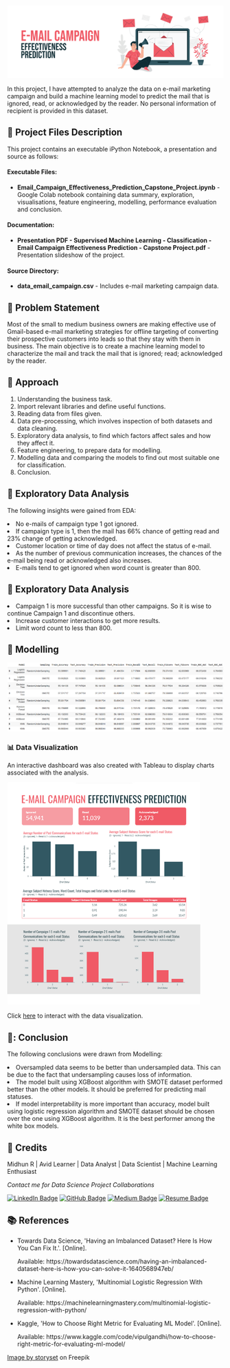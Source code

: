 <p align="center"> 
  <img src="Images/banner_email.png" alt="Banner">
</p>

In this project, I have attempted to analyze the data on e-mail marketing campaign and build a machine learning model to predict the mail that is ignored, read, or acknowledged by the reader. No personal information of recipient is provided in this dataset.

## :floppy_disk: Project Files Description</h2>

<p>This project contains an executable iPython Notebook, a presentation and source as follows:</p>
<h4>Executable Files:</h4>
<ul>
  <li><b>Email_Campaign_Effectiveness_Prediction_Capstone_Project.ipynb</b> - Google Colab notebook containing data summary, exploration, visualisations, feature engineering, modelling, performance evaluation and conclusion.</li>
</ul>

<h4>Documentation:</h4>
<ul>
  <li><b>Presentation PDF - Supervised Machine Learning - Classification - Email Campaign Effectiveness Prediction - Capstone Project.pdf</b> - Presentation slideshow of the project.</li>
</ul>

<h4>Source Directory:</h4>
<ul>
  <li><b>data_email_campaign.csv</b> - Includes e-mail marketing campaign data.</li>
</ul>

## :book: Problem Statement

Most of the small to medium business owners are making effective use of Gmail-based e-mail marketing strategies for offline targeting of converting their prospective customers into leads so that they stay with them in business.
The main objective is to create a machine learning model to characterize the mail and track the mail that is ignored; read; acknowledged by the reader.

## :book: Approach

1.	Understanding the business task.
2.	Import relevant libraries and define useful functions.
3.	Reading data from files given.
4.	Data pre-processing, which involves inspection of both datasets and data cleaning.
5.	Exploratory data analysis, to find which factors affect sales and how they affect it.
6.	Feature engineering, to prepare data for modelling.
7.	Modelling data and comparing the models to find out most suitable one for classification.
8.	Conclusion.

## :book: Exploratory Data Analysis

The following insights were gained from EDA:
<li>No e-mails of campaign type 1 got ignored.</li>
<li>If campaign type is 1, then the mail has 66% chance of getting read and 23% change of getting acknowledged.</li>
<li>Customer location or time of day does not affect the status of e-mail.</li>
<li>As the number of previous communication increases, the chances of the e-mail being read or acknowledged also increases.</li>
<li>E-mails tend to get ignored when word count is greater than 800.</li>

## :book: Exploratory Data Analysis

<li>Campaign 1 is more successful than other campaigns. So it is wise to continue Campaign 1 and discontinue others.</li>
<li>Increase customer interactions to get more results.</li>
<li>Limit word count to less than 800.</li>

## :book: Modelling

<img src="Images/resullt_email.png" alt="Result">

### 📊 Data Visualization

An interactive dashboard was also created with Tableau to display charts associated with the analysis.

<img src="Images/DataViz_Email_2.jpg" width="450 px" alt="Banner">

Click [here](https://lookerstudio.google.com/reporting/989c4fc2-64ec-402f-bdb4-c92d7d8bd57a) to interact with the data visualization.

## 📘: Conclusion

The following conclusions were drawn from Modelling:
<li>Oversampled data seems to be better than undersampled data. This can be due to the fact that undersampling causes loss of information.</li>
<li>The model built using XGBoost algorithm with SMOTE dataset performed better than the other models. It should be preferred for predicting mail statuses.</li>
<li>If model interpretability is more important than accuracy, model built using logistic regression algorithm and SMOTE dataset should be chosen over the one using XGBoost algorithm. It is the best performer among the white box models.</li>

## :scroll: Credits

Midhun R | Avid Learner | Data Analyst | Data Scientist | Machine Learning Enthusiast
<p> <i> Contact me for Data Science Project Collaborations</i></p>


[![LinkedIn Badge](https://img.shields.io/badge/LinkedIn-0077B5?style=for-the-badge&logo=linkedin&logoColor=white)](https://www.linkedin.com/in/connectmidhunr/)
[![GitHub Badge](https://img.shields.io/badge/GitHub-100000?style=for-the-badge&logo=github&logoColor=white)](https://github.com/connect-midhunr/)
[![Medium Badge](https://img.shields.io/badge/Medium-1DA1F2?style=for-the-badge&logo=medium&logoColor=white)](https://medium.com/@connect.midhunr/)
[![Resume Badge](https://img.shields.io/badge/resume-0077B5?style=for-the-badge&logo=resume&logoColor=white)](https://drive.google.com/file/d/1Bho0SK8U3PMCK5UEyVEYnrNM9IYUUzcV/view?usp=sharing)

## :books: References
<ul>
  <li><p>Towards Data Science, 'Having an Imbalanced Dataset? Here Is How You Can Fix It.'. [Online].</p>
      <p>Available: https://towardsdatascience.com/having-an-imbalanced-dataset-here-is-how-you-can-solve-it-1640568947eb/</p>
  </li>
  <li><p>Machine Learning Mastery, 'Multinomial Logistic Regression With Python'. [Online].</p>
      <p>Available: https://machinelearningmastery.com/multinomial-logistic-regression-with-python/</p>
  </li>
  <li><p>Kaggle, 'How to Choose Right Metric for Evaluating ML Model'. [Online].</p>
      <p>Available: https://www.kaggle.com/code/vipulgandhi/how-to-choose-right-metric-for-evaluating-ml-model/</p>
  </li>
</ul>

<a href="https://www.freepik.com/free-vector/email-campaign-concept-illustration_7367537.htm#query=email&position=0&from_view=search&track=sph">Image by storyset</a> on Freepik
